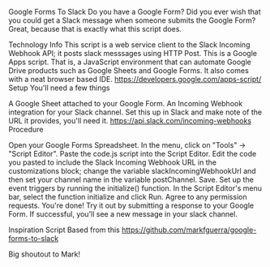 Google Forms To Slack
Do you have a Google Form? Did you ever wish that you could get a Slack message when someone submits the Google Form? Great, because that is exactly what this script does.

Technology Info
This script is a web service client to the Slack Incoming Webhook API; it posts slack messsages using HTTP Post.
This is a Google Apps script. That is, a JavaScript environment that can automate Google Drive products such as Google Sheets and Google Forms. It also comes with a neat browser based IDE. https://developers.google.com/apps-script/
Setup
You'll need a few things

A Google Sheet attached to your Google Form.
An Incoming Webhook integration for your Slack channel. Set this up in Slack and make note of the URL it provides, you'll need it. https://api.slack.com/incoming-webhooks
Procedure

Open your Google Forms Spreadsheet.
In the menu, click on "Tools" -> "Script Editor".
Paste the code.js script into the Script Editor.
Edit the code you pasted to include the Slack Incoming Webhook URL in the customizations block; change the variable slackIncomingWebhookUrl and then set your channel name in the variable postChannel. Save.
Set up the event triggers by running the initialize() function. In the Script Editor's menu bar, select the function initialize and click Run. Agree to any permission requests.
You're done! Try it out by submitting a response to your Google Form. If successful, you'll see a new message in your slack channel.

Inspiration Script Based from this 
https://github.com/markfguerra/google-forms-to-slack

Big shoutout to Mark!

